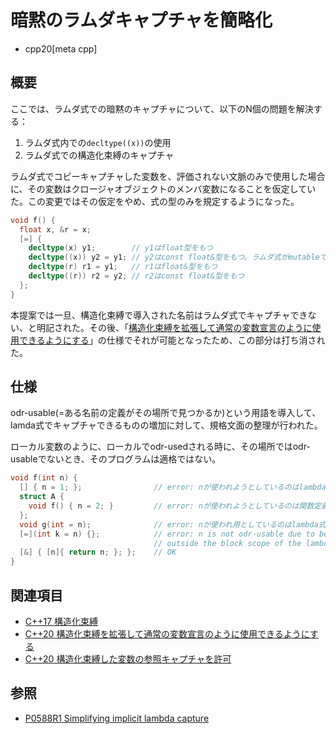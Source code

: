 # 暗黙のラムダキャプチャを簡略化
* cpp20[meta cpp]

## 概要
ここでは、ラムダ式での暗黙のキャプチャについて、以下のN個の問題を解決する：

1. ラムダ式内での`decltype((x))`の使用
2. ラムダ式での構造化束縛のキャプチャ

ラムダ式でコピーキャプチャした変数を、評価されない文脈のみで使用した場合に、その変数はクロージャオブジェクトのメンバ変数になることを仮定していた。この変更ではその仮定をやめ、式の型のみを規定するようになった。

```cpp
void f() {
  float x, &r = x;
  [=] {
    decltype(x) y1;        // y1はfloat型をもつ
    decltype((x)) y2 = y1; // y2はconst float&型をもつ。ラムダ式がmutableではなくxが左辺値であるため
    decltype(r) r1 = y1;   // r1はfloat&型をもつ
    decltype((r)) r2 = y2; // r2はconst float&型をもつ
  };
}
```

本提案では一旦、構造化束縛で導入された名前はラムダ式でキャプチャできない、と明記された。その後、「[構造化束縛を拡張して通常の変数宣言のように使用できるようにする](extending_structured_bindings_to_be_more_like_variable_declarations.md)」の仕様でそれが可能となったため、この部分は打ち消された。

## 仕様

odr-usable(=ある名前の定義がその場所で見つかるか)という用語を導入して、lamda式でキャプチャできるものの増加に対して、規格文面の整理が行われた。

ローカル変数のように、ローカルでodr-usedされる時に、その場所ではodr-usableでないとき、そのプログラムは適格ではない。

```cpp
void f(int n) {
  [] { n = 1; };                // error: nが使われようとしているのはlambda式の中なので、odr-usableではない
  struct A {
    void f() { n = 2; }         // error: nが使われようとしているのは関数定義スコープの中なので、odr-usableではない
  };
  void g(int = n);              // error: nが使われ用としているのはlambda式以外の関数引数スコープの中なので、odr-usableではない
  [=](int k = n) {};            // error: n is not odr-usable due to being
                                // outside the block scope of the lambda-expression
  [&] { [n]{ return n; }; };    // OK
}
```

## 関連項目
- [C++17 構造化束縛](/lang/cpp17/structured_bindings.md)
- [C++20 構造化束縛を拡張して通常の変数宣言のように使用できるようにする](extending_structured_bindings_to_be_more_like_variable_declarations.md)
- [C++20 構造化束縛した変数の参照キャプチャを許可](reference_capture_of_structured_bindings.md)

## 参照
- [P0588R1 Simplifying implicit lambda capture](https://www.open-std.org/jtc1/sc22/wg21/docs/papers/2017/p0588r1.html)

